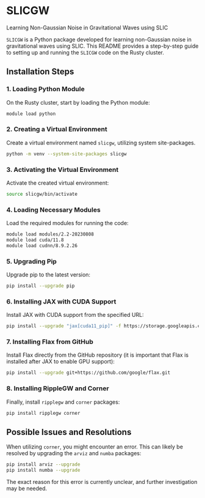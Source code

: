 # SLICGW
Learning Non-Gaussian Noise in Gravitational Waves using SLIC

`SLICGW` is a Python package developed for learning non-Gaussian noise in gravitational waves using SLIC. This README provides a step-by-step guide to setting up and running the `SLICGW` code on the Rusty cluster.

## Installation Steps

### 1. Loading Python Module
On the Rusty cluster, start by loading the Python module:
```bash
module load python
```

### 2. Creating a Virtual Environment
Create a virtual environment named `slicgw`, utilizing system site-packages.
```bash
python -m venv --system-site-packages slicgw
```

### 3. Activating the Virtual Environment
Activate the created virtual environment:
```bash
source slicgw/bin/activate
```

### 4. Loading Necessary Modules
Load the required modules for running the code:
```bash
module load modules/2.2-20230808
module load cuda/11.8
module load cudnn/8.9.2.26
```

### 5. Upgrading Pip
Upgrade pip to the latest version:
```bash
pip install --upgrade pip
```

### 6. Installing JAX with CUDA Support
Install JAX with CUDA support from the specified URL:
```bash
pip install --upgrade "jax[cuda11_pip]" -f https://storage.googleapis.com/jax-releases/jax_cuda_releases.html
```

### 7. Installing Flax from GitHub
Install Flax directly from the GitHub repository (it is important that Flax is installed after JAX to enable GPU support):
```bash
pip install --upgrade git+https://github.com/google/flax.git
```

### 8. Installing RippleGW and Corner
Finally, install `ripplegw` and `corner` packages:
```bash
pip install ripplegw corner
```

## Possible Issues and Resolutions
When utilizing `corner`, you might encounter an error. This can likely be resolved by upgrading the `arviz` and `numba` packages:
```bash
pip install arviz --upgrade
pip install numba --upgrade
```
The exact reason for this error is currently unclear, and further investigation may be needed.
